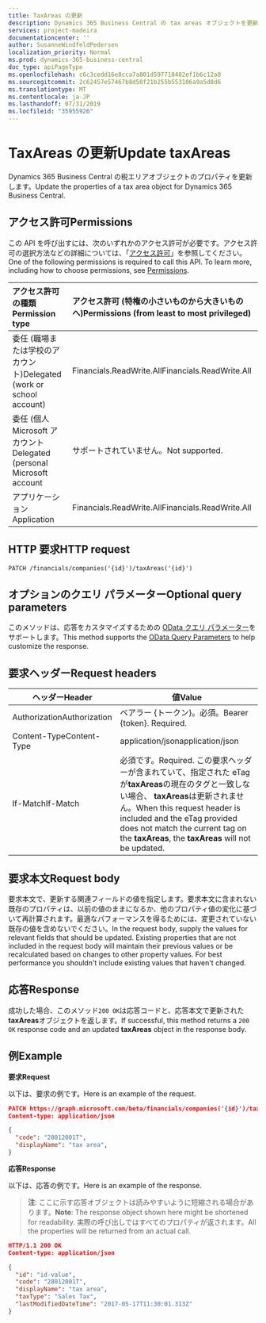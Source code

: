 ```yaml
---
title: TaxAreas の更新
description: Dynamics 365 Business Central の tax areas オブジェクトを更新します。
services: project-madeira
documentationcenter: ''
author: SusanneWindfeldPedersen
localization_priority: Normal
ms.prod: dynamics-365-business-central
doc_type: apiPageType
ms.openlocfilehash: c6c3cedd16e8cca7a801d597718482ef1b6c12a8
ms.sourcegitcommit: 2c62457e57467b8d50f21b255b553106a9a5d8d6
ms.translationtype: MT
ms.contentlocale: ja-JP
ms.lasthandoff: 07/31/2019
ms.locfileid: "35955926"
---
```

# <a name="update-taxareas"></a><span data-ttu-id="5cd87-103">TaxAreas の更新</span><span class="sxs-lookup"><span data-stu-id="5cd87-103">Update taxAreas</span></span>
<span data-ttu-id="5cd87-104">Dynamics 365 Business Central の税エリアオブジェクトのプロパティを更新します。</span><span class="sxs-lookup"><span data-stu-id="5cd87-104">Update the properties of a tax area object for Dynamics 365 Business Central.</span></span>

## <a name="permissions"></a><span data-ttu-id="5cd87-105">アクセス許可</span><span class="sxs-lookup"><span data-stu-id="5cd87-105">Permissions</span></span>
<span data-ttu-id="5cd87-p101">この API を呼び出すには、次のいずれかのアクセス許可が必要です。アクセス許可の選択方法などの詳細については、「[アクセス許可](/graph/permissions-reference)」を参照してください。</span><span class="sxs-lookup"><span data-stu-id="5cd87-p101">One of the following permissions is required to call this API. To learn more, including how to choose permissions, see [Permissions](/graph/permissions-reference).</span></span>

|<span data-ttu-id="5cd87-108">アクセス許可の種類</span><span class="sxs-lookup"><span data-stu-id="5cd87-108">Permission type</span></span> |<span data-ttu-id="5cd87-109">アクセス許可 (特権の小さいものから大きいものへ)</span><span class="sxs-lookup"><span data-stu-id="5cd87-109">Permissions (from least to most privileged)</span></span>|
|:---------------|:------------------------------------------|
|<span data-ttu-id="5cd87-110">委任 (職場または学校のアカウント)</span><span class="sxs-lookup"><span data-stu-id="5cd87-110">Delegated (work or school account)</span></span>|<span data-ttu-id="5cd87-111">Financials.ReadWrite.All</span><span class="sxs-lookup"><span data-stu-id="5cd87-111">Financials.ReadWrite.All</span></span> |
|<span data-ttu-id="5cd87-112">委任 (個人 Microsoft アカウント</span><span class="sxs-lookup"><span data-stu-id="5cd87-112">Delegated (personal Microsoft account</span></span>|<span data-ttu-id="5cd87-113">サポートされていません。</span><span class="sxs-lookup"><span data-stu-id="5cd87-113">Not supported.</span></span>|
|<span data-ttu-id="5cd87-114">アプリケーション</span><span class="sxs-lookup"><span data-stu-id="5cd87-114">Application</span></span>|<span data-ttu-id="5cd87-115">Financials.ReadWrite.All</span><span class="sxs-lookup"><span data-stu-id="5cd87-115">Financials.ReadWrite.All</span></span>|

## <a name="http-request"></a><span data-ttu-id="5cd87-116">HTTP 要求</span><span class="sxs-lookup"><span data-stu-id="5cd87-116">HTTP request</span></span>

```
PATCH /financials/companies('{id}')/taxAreas('{id}')
```

## <a name="optional-query-parameters"></a><span data-ttu-id="5cd87-117">オプションのクエリ パラメーター</span><span class="sxs-lookup"><span data-stu-id="5cd87-117">Optional query parameters</span></span>
<span data-ttu-id="5cd87-118">このメソッドは、応答をカスタマイズするための [OData クエリ パラメーター](/graph/query-parameters)をサポートします。</span><span class="sxs-lookup"><span data-stu-id="5cd87-118">This method supports the [OData Query Parameters](/graph/query-parameters) to help customize the response.</span></span>

## <a name="request-headers"></a><span data-ttu-id="5cd87-119">要求ヘッダー</span><span class="sxs-lookup"><span data-stu-id="5cd87-119">Request headers</span></span>
|<span data-ttu-id="5cd87-120">ヘッダー</span><span class="sxs-lookup"><span data-stu-id="5cd87-120">Header</span></span>|<span data-ttu-id="5cd87-121">値</span><span class="sxs-lookup"><span data-stu-id="5cd87-121">Value</span></span>|
|------|-----|
|<span data-ttu-id="5cd87-122">Authorization</span><span class="sxs-lookup"><span data-stu-id="5cd87-122">Authorization</span></span> |<span data-ttu-id="5cd87-p102">ベアラー {トークン}。必須。</span><span class="sxs-lookup"><span data-stu-id="5cd87-p102">Bearer {token}. Required.</span></span>|
|<span data-ttu-id="5cd87-125">Content-Type</span><span class="sxs-lookup"><span data-stu-id="5cd87-125">Content-Type</span></span>  |<span data-ttu-id="5cd87-126">application/json</span><span class="sxs-lookup"><span data-stu-id="5cd87-126">application/json</span></span>|
|<span data-ttu-id="5cd87-127">If-Match</span><span class="sxs-lookup"><span data-stu-id="5cd87-127">If-Match</span></span>      |<span data-ttu-id="5cd87-128">必須です。</span><span class="sxs-lookup"><span data-stu-id="5cd87-128">Required.</span></span> <span data-ttu-id="5cd87-129">この要求ヘッダーが含まれていて、指定された eTag が**taxAreas**の現在のタグと一致しない場合、 **taxAreas**は更新されません。</span><span class="sxs-lookup"><span data-stu-id="5cd87-129">When this request header is included and the eTag provided does not match the current tag on the **taxAreas**, the **taxAreas** will not be updated.</span></span> |

## <a name="request-body"></a><span data-ttu-id="5cd87-130">要求本文</span><span class="sxs-lookup"><span data-stu-id="5cd87-130">Request body</span></span>
<span data-ttu-id="5cd87-p104">要求本文で、更新する関連フィールドの値を指定します。要求本文に含まれない既存のプロパティは、以前の値のままになるか、他のプロパティ値の変化に基づいて再計算されます。最適なパフォーマンスを得るためには、変更されていない既存の値を含めないでください。</span><span class="sxs-lookup"><span data-stu-id="5cd87-p104">In the request body, supply the values for relevant fields that should be updated. Existing properties that are not included in the request body will maintain their previous values or be recalculated based on changes to other property values. For best performance you shouldn't include existing values that haven't changed.</span></span>

## <a name="response"></a><span data-ttu-id="5cd87-134">応答</span><span class="sxs-lookup"><span data-stu-id="5cd87-134">Response</span></span>
<span data-ttu-id="5cd87-135">成功した場合、このメソッド`200 OK`は応答コードと、応答本文で更新された**taxAreas**オブジェクトを返します。</span><span class="sxs-lookup"><span data-stu-id="5cd87-135">If successful, this method returns a `200 OK` response code and an updated **taxAreas** object in the response body.</span></span>

## <a name="example"></a><span data-ttu-id="5cd87-136">例</span><span class="sxs-lookup"><span data-stu-id="5cd87-136">Example</span></span>

<span data-ttu-id="5cd87-137">**要求**</span><span class="sxs-lookup"><span data-stu-id="5cd87-137">**Request**</span></span>

<span data-ttu-id="5cd87-138">以下は、要求の例です。</span><span class="sxs-lookup"><span data-stu-id="5cd87-138">Here is an example of the request.</span></span>
```json
PATCH https://graph.microsoft.com/beta/financials/companies('{id}')/taxAreas('{id}')
Content-type: application/json

{
  "code": "28012001T",
  "displayName": "tax area",
}
```

<span data-ttu-id="5cd87-139">**応答**</span><span class="sxs-lookup"><span data-stu-id="5cd87-139">**Response**</span></span>

<span data-ttu-id="5cd87-140">以下は、応答の例です。</span><span class="sxs-lookup"><span data-stu-id="5cd87-140">Here is an example of the response.</span></span> 

> <span data-ttu-id="5cd87-141">**注**: ここに示す応答オブジェクトは読みやすいように短縮される場合があります。</span><span class="sxs-lookup"><span data-stu-id="5cd87-141">**Note**: The response object shown here might be shortened for readability.</span></span> <span data-ttu-id="5cd87-142">実際の呼び出しではすべてのプロパティが返されます。</span><span class="sxs-lookup"><span data-stu-id="5cd87-142">All the properties will be returned from an actual call.</span></span>

```json
HTTP/1.1 200 OK
Content-type: application/json

{
  "id": "id-value",
  "code": "28012001T",
  "displayName": "tax area",
  "taxType": "Sales Tax",
  "lastModifiedDateTime": "2017-05-17T11:30:01.313Z"
}
```


